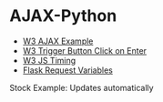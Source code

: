 # AJAX-Python

* [W3 AJAX Example](https://www.w3schools.com/xml/tryit.asp?filename=tryajax_get2)
* [W3 Trigger Button Click on Enter](https://www.w3schools.com/howto/tryit.asp?filename=tryhow_js_trigger_button_enter)
* [W3 JS Timing](https://www.w3schools.com/js/js_timing.asp)
* [Flask Request Variables](https://flask.palletsprojects.com/en/1.1.x/quickstart/#the-request-object)

Stock Example: Updates automatically
